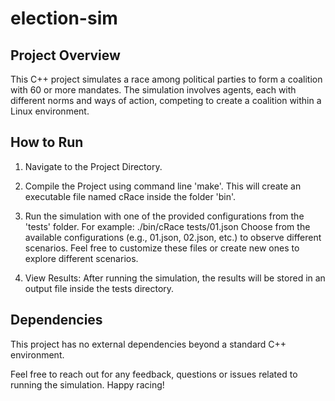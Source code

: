 # election-sim
## Project Overview
This C++ project simulates a race among political parties to form a coalition with 60 or more mandates. The simulation involves agents, each with different norms and ways of action, competing to create a coalition within a Linux environment.

## How to Run
1. Navigate to the Project Directory.

2. Compile the Project using command line 'make'.
This will create an executable file named cRace inside the folder 'bin'.

3. Run the simulation with one of the provided configurations from the 'tests' folder.
For example:  ./bin/cRace tests/01.json
Choose from the available configurations (e.g., 01.json, 02.json, etc.) to observe different scenarios. Feel free to customize these files or create new ones to explore different scenarios.

4. View Results:
After running the simulation, the results will be stored in an output file inside the tests directory.

## Dependencies
This project has no external dependencies beyond a standard C++ environment.


Feel free to reach out for any feedback, questions or issues related to running the simulation. Happy racing!
